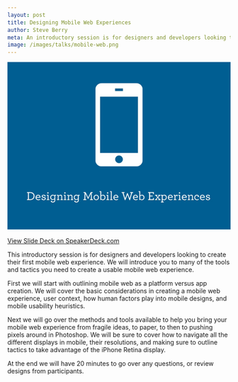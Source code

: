 ```yaml
---
layout: post
title: Designing Mobile Web Experiences
author: Steve Berry
meta: An introductory session is for designers and developers looking to create their first mobile web experience.
image: /images/talks/mobile-web.png
---
```


<img src="/images/talks/mobile-web.png" alt=" Designing Mobile Web Experiences" class="scale-with-grid"/>

<a href="http://speakerdeck.com/u/thoughtmerchant/p/designing-mobile-web-experiences" target="blank" class="linkbox">View Slide Deck on SpeakerDeck.com</a>

This introductory session is for designers and developers looking to create their first mobile web experience. We will introduce you to many of the tools and tactics you need to create a usable mobile web experience.

First we will start with outlining mobile web as a platform versus app creation. We will cover the basic considerations in creating a mobile web experience, user context, how human factors play into mobile designs, and mobile usability heuristics.

Next we will go over the methods and tools available to help you bring your mobile web experience from fragile ideas, to paper, to then to pushing pixels around in Photoshop. We will be sure to cover how to navigate all the different displays in mobile, their resolutions, and making sure to outline tactics to take advantage of the iPhone Retina display.

At the end we will have 20 minutes to go over any questions, or review designs from participants.


